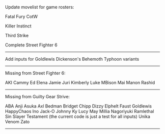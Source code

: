 Update movelist for game rosters:

Fatal Fury CotW 

Killer Instinct 

Third Strike

Complete Street Fighter 6

-----------------------------------

Add inputs for Goldlewis Dickenson's Behemoth Typhoon variants

-----------------------------------

Missing from Street Fighter 6:

AKI
Cammy
Ed
Elena
Jamie
Juri
Kimberly
Luke
MBison
Mai
Manon
Rashid

-----------------------------------

Missing from Guilty Gear Strive:

ABA 
Anji 
Asuka 
Axl 
Bedman
Bridget
Chipp
Dizzy
Elphelt
Faust
Goldlewis
HappyChaos
Ino
Jack-O
Johnny
Ky
Lucy
May
Millia
Nagoriyuki
Ramlethal
Sin
Slayer
Testament (the current code is just a test for all inputs)
Unika
Venom
Zato

-----------------------------------
